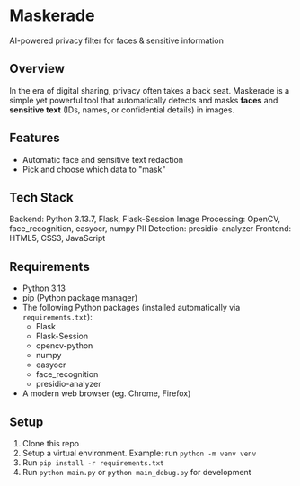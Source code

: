 # Maskerade  
AI-powered privacy filter for faces & sensitive information  

## Overview  
In the era of digital sharing, privacy often takes a back seat. Maskerade is a simple yet powerful tool that automatically detects and masks **faces** and **sensitive text** (IDs, names, or confidential details) in images.

## Features
- Automatic face and sensitive text redaction
- Pick and choose which data to "mask"

## Tech Stack  
Backend: Python 3.13.7, Flask, Flask-Session
Image Processing: OpenCV, face_recognition, easyocr, numpy
PII Detection: presidio-analyzer
Frontend: HTML5, CSS3, JavaScript

## Requirements
- Python 3.13
- pip (Python package manager)
- The following Python packages (installed automatically via `requirements.txt`):
  - Flask
  - Flask-Session
  - opencv-python
  - numpy
  - easyocr
  - face_recognition
  - presidio-analyzer
- A modern web browser (eg. Chrome, Firefox)

## Setup
1. Clone this repo
2. Setup a virtual environment. Example: run `python -m venv venv`
3. Run `pip install -r requirements.txt`
4. Run `python main.py` or `python main_debug.py` for development